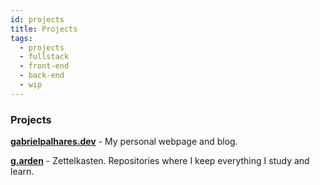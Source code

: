 ```yaml
---
id: projects
title: Projects
tags:
  - projects
  - fullstack
  - front-end
  - back-end
  - wip
---
```


### Projects

[**gabrielpalhares.dev**](https://gabrielpalhares.dev) - My personal webpage and blog.

[**g.arden**](https://gabrielpalhares.dev/garden) - Zettelkasten. Repositories where I keep everything I study and learn.